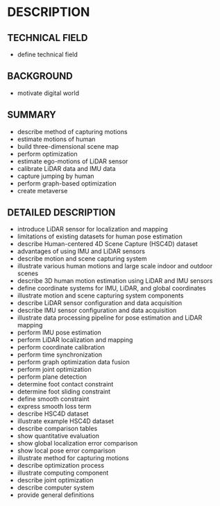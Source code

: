 # DESCRIPTION

## TECHNICAL FIELD

- define technical field

## BACKGROUND

- motivate digital world

## SUMMARY

- describe method of capturing motions
- estimate motions of human
- build three-dimensional scene map
- perform optimization
- estimate ego-motions of LiDAR sensor
- calibrate LiDAR data and IMU data
- capture jumping by human
- perform graph-based optimization
- create metaverse

## DETAILED DESCRIPTION

- introduce LiDAR sensor for localization and mapping
- limitations of existing datasets for human pose estimation
- describe Human-centered 4D Scene Capture (HSC4D) dataset
- advantages of using IMU and LiDAR sensors
- describe motion and scene capturing system
- illustrate various human motions and large scale indoor and outdoor scenes
- describe 3D human motion estimation using LiDAR and IMU sensors
- define coordinate systems for IMU, LiDAR, and global coordinates
- illustrate motion and scene capturing system components
- describe LiDAR sensor configuration and data acquisition
- describe IMU sensor configuration and data acquisition
- illustrate data processing pipeline for pose estimation and LiDAR mapping
- perform IMU pose estimation
- perform LiDAR localization and mapping
- perform coordinate calibration
- perform time synchronization
- perform graph optimization data fusion
- perform joint optimization
- perform plane detection
- determine foot contact constraint
- determine foot sliding constraint
- define smooth constraint
- express smooth loss term
- describe HSC4D dataset
- illustrate example HSC4D dataset
- describe comparison tables
- show quantitative evaluation
- show global localization error comparison
- show local pose error comparison
- illustrate method for capturing motions
- describe optimization process
- illustrate computing component
- describe joint optimization
- describe computer system
- provide general definitions


